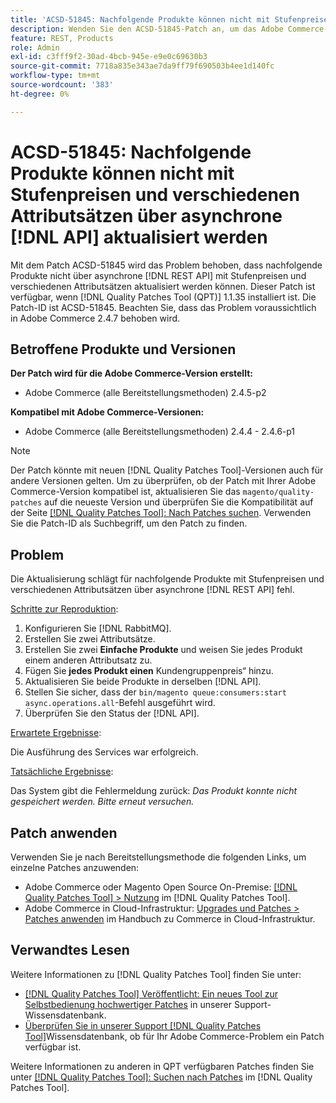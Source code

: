 ```yaml
---
title: 'ACSD-51845: Nachfolgende Produkte können nicht mit Stufenpreisen und verschiedenen Attributsätzen per asynchroner Massenaktualisierung aktualisiert werden [!DNL API]'
description: Wenden Sie den ACSD-51845-Patch an, um das Adobe Commerce-Problem zu beheben, bei dem Sie nachfolgende Produkte nicht über asynchrone Massenvorgänge mit Stufenpreisen und verschiedenen Attributsätzen aktualisieren  [!DNL REST API].
feature: REST, Products
role: Admin
exl-id: c3fff9f2-30ad-4bcb-945e-e9e0c69630b3
source-git-commit: 7718a835e343ae7da9ff79f690503b4ee1d140fc
workflow-type: tm+mt
source-wordcount: '383'
ht-degree: 0%

---
```


# ACSD-51845: Nachfolgende Produkte können nicht mit Stufenpreisen und verschiedenen Attributsätzen über asynchrone [!DNL API] aktualisiert werden

Mit dem Patch ACSD-51845 wird das Problem behoben, dass nachfolgende Produkte nicht über asynchrone [!DNL REST API] mit Stufenpreisen und verschiedenen Attributsätzen aktualisiert werden können. Dieser Patch ist verfügbar, wenn [!DNL Quality Patches Tool (QPT)] 1.1.35 installiert ist. Die Patch-ID ist ACSD-51845. Beachten Sie, dass das Problem voraussichtlich in Adobe Commerce 2.4.7 behoben wird.

## Betroffene Produkte und Versionen

**Der Patch wird für die Adobe Commerce-Version erstellt:**

* Adobe Commerce (alle Bereitstellungsmethoden) 2.4.5-p2

**Kompatibel mit Adobe Commerce-Versionen:**

* Adobe Commerce (alle Bereitstellungsmethoden) 2.4.4 - 2.4.6-p1

>[!NOTE]
>
>Der Patch könnte mit neuen [!DNL Quality Patches Tool]-Versionen auch für andere Versionen gelten. Um zu überprüfen, ob der Patch mit Ihrer Adobe Commerce-Version kompatibel ist, aktualisieren Sie das `magento/quality-patches` auf die neueste Version und überprüfen Sie die Kompatibilität auf der Seite [[!DNL Quality Patches Tool]: Nach Patches suchen](https://experienceleague.adobe.com/tools/commerce-quality-patches/index.html). Verwenden Sie die Patch-ID als Suchbegriff, um den Patch zu finden.

## Problem

Die Aktualisierung schlägt für nachfolgende Produkte mit Stufenpreisen und verschiedenen Attributsätzen über asynchrone [!DNL REST API] fehl.

<u>Schritte zur Reproduktion</u>:

1. Konfigurieren Sie [!DNL RabbitMQ].
1. Erstellen Sie zwei Attributsätze.
1. Erstellen Sie zwei **Einfache Produkte** und weisen Sie jedes Produkt einem anderen Attributsatz zu.
1. Fügen Sie **jedes Produkt einen** Kundengruppenpreis“ hinzu.
1. Aktualisieren Sie beide Produkte in derselben [!DNL API].
1. Stellen Sie sicher, dass der `bin/magento queue:consumers:start async.operations.all`-Befehl ausgeführt wird.
1. Überprüfen Sie den Status der [!DNL API].

<u>Erwartete Ergebnisse</u>:

Die Ausführung des Services war erfolgreich.

<u>Tatsächliche Ergebnisse</u>:

Das System gibt die Fehlermeldung zurück: *Das Produkt konnte nicht gespeichert werden. Bitte erneut versuchen.*

## Patch anwenden

Verwenden Sie je nach Bereitstellungsmethode die folgenden Links, um einzelne Patches anzuwenden:

* Adobe Commerce oder Magento Open Source On-Premise: [[!DNL Quality Patches Tool] > Nutzung](https://experienceleague.adobe.com/docs/commerce-operations/tools/quality-patches-tool/usage.html) im [!DNL Quality Patches Tool].
* Adobe Commerce in Cloud-Infrastruktur: [Upgrades und Patches > Patches anwenden](https://experienceleague.adobe.com/docs/commerce-cloud-service/user-guide/develop/upgrade/apply-patches.html) im Handbuch zu Commerce in Cloud-Infrastruktur.

## Verwandtes Lesen

Weitere Informationen zu [!DNL Quality Patches Tool] finden Sie unter:

* [[!DNL Quality Patches Tool] Veröffentlicht: Ein neues Tool zur Selbstbedienung hochwertiger Patches](/help/announcements/adobe-commerce-announcements/magento-quality-patches-released-new-tool-to-self-serve-quality-patches.md) in unserer Support-Wissensdatenbank.
* [Überprüfen Sie in unserer Support [!DNL Quality Patches Tool]](/help/support-tools/patches-available-in-qpt-tool/check-patch-for-magento-issue-with-magento-quality-patches.md)Wissensdatenbank, ob für Ihr Adobe Commerce-Problem ein Patch verfügbar ist.

Weitere Informationen zu anderen in QPT verfügbaren Patches finden Sie unter [[!DNL Quality Patches Tool]: Suchen nach Patches](https://experienceleague.adobe.com/tools/commerce-quality-patches/index.html) im [!DNL Quality Patches Tool].
